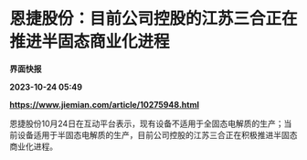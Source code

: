 # 恩捷股份：目前公司控股的江苏三合正在推进半固态商业化进程
**界面快报**

**2023-10-24 05:49**

**https://www.jiemian.com/article/10275948.html**

恩捷股份10月24日在互动平台表示，现有设备不适用于全固态电解质的生产；当前设备适用于半固态电解质的生产，目前公司控股的江苏三合正在积极推进半固态商业化进程。